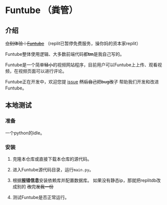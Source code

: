 # Funtube （粪管）

## 介绍

~~立刻体验：[Funtube](https://funtube.lolunge.repl.co/)~~ （replit已暂停免费服务，操你妈的资本家replit）

Funtube整体使用逻辑、大多数前端代码都**tm**是我自己写的。

Funtube是一个简单~~轻小~~的视频网站程序，目前用户可以Funtube上上传、观看视频，在视频页面可以进行评论。

Funtube正在开发中，欢迎您提 [issue](https://github.com/geGDVS/Funtube/issues) ~~然后自己把bug改了~~ 帮助我们开发和改进Funtube。

## 本地测试

### 准备

一个python的idle。

### 安装

1. 克隆本仓库或直接下载本仓库的源代码。

2. 进入Funtube源代码目录，运行`main.py`。

3. 根据**报错信息**安装依赖库并配置数据库。
   如果没有静态ip，那就把replitdb改成别的 ~~改完发我一份~~

4. 测试Funtube是否正常运行。
